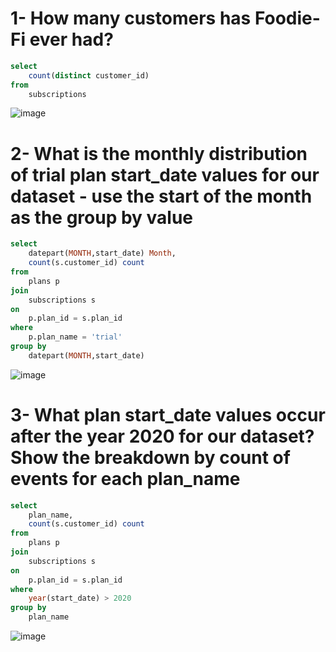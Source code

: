 # 1- How many customers has Foodie-Fi ever had?
```sql
select 
	count(distinct customer_id) 
from 
	subscriptions
```
![image](https://user-images.githubusercontent.com/87584678/222424636-b6acd066-7455-4c50-b158-bc0234fa2cda.png)


# 2- What is the monthly distribution of trial plan start_date values for our dataset - use the start of the month as the group by value
 
```sql
select 
	datepart(MONTH,start_date) Month,
	count(s.customer_id) count
from
	plans p 
join
	subscriptions s
on 
	p.plan_id = s.plan_id
where 
	p.plan_name = 'trial'
group by 
	datepart(MONTH,start_date)
```
![image](https://user-images.githubusercontent.com/87584678/222424813-8997f21e-66b3-42db-8ef9-b4e995b6762c.png)


# 3- What plan start_date values occur after the year 2020 for our dataset? Show the breakdown by count of events for each plan_name
 
```sql
select 
	plan_name,
	count(s.customer_id) count
from
	plans p 
join
	subscriptions s
on 
	p.plan_id = s.plan_id
where 
	year(start_date) > 2020
group by 
	plan_name
```
![image](https://user-images.githubusercontent.com/87584678/222424971-62fd5b1c-91a4-4aa7-ac0e-ef895f81d314.png)












































































































